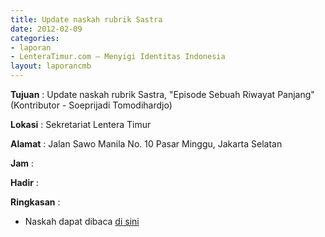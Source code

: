 ```yaml
---
title: Update naskah rubrik Sastra
date: 2012-02-09
categories:
- laporan
- LenteraTimur.com – Menyigi Identitas Indonesia
layout: laporancmb
---
```



**Tujuan** : Update naskah rubrik Sastra, "Episode Sebuah Riwayat Panjang" (Kontributor - Soeprijadi Tomodihardjo) 

**Lokasi** : Sekretariat Lentera Timur 

**Alamat** : Jalan Sawo Manila No. 10 Pasar Minggu, Jakarta Selatan

**Jam** : 

**Hadir** :  


**Ringkasan** : 
* Naskah dapat dibaca [di sini](http://www.lenteratimur.com/2012/02/episode-sebuah-riwayat-panjang/)

